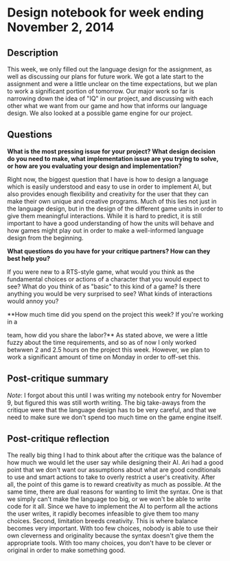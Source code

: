 # Design notebook for week ending November 2, 2014

## Description

This week, we only filled out the language design for the assignment, as well as
discussing our plans for future work. We got a late start to the assignment and
were a little unclear on the time expectations, but we plan to work a significant
portion of tomorrow. Our major work so far is narrowing down the idea of "IQ" in
our project, and discussing with each other what we want from our game and how
that informs our language design. We also looked at a possible game engine for
our project.

## Questions

**What is the most pressing issue for your project? What design decision do
you need to make, what implementation issue are you trying to solve, or how
are you evaluating your design and implementation?**

Right now, the biggest question that I have is how to design a language
which is easily understood and easy to use in order to implement AI, but also
provides enough flexibility and creativity for the user that they can make
their own unique and creative programs. Much of this lies not just in the
language design, but in the design of the different game units in order to give
them meaningful interactions. While it is hard to predict, it is still important
to have a good understanding of how the units will behave and how games might
play out in order to make a well-informed language design from the beginning.

**What questions do you have for your critique partners? How can they best help
you?**

If you were new to a RTS-style game, what would you think as the fundamental choices
or actions of a character that you would expect to see? What do you think of as
"basic" to this kind of a game? Is there anything you would be very surprised to see?
What kinds of interactions would annoy you?

**How much time did you spend on the project this week? If you're working in a

team, how did you share the labor?**
As stated above, we were a little fuzzy about the time requirements, and so as
of now I only worked betwwen 2 and 2.5 hours on the project this week. However,
we plan to work a significant amount of time on Monday in order to off-set this.

## Post-critique summary
_Note_: I forgot about this until I was writing my notebook entry for November 9, but figured this was still worth
writing. The big take-aways from the critique were that the language design has to be very careful, and that we need
to make sure we don't spend too much time on the game engine itself.
## Post-critique reflection
The really big thing I had to think about after the critique was the balance of how much we would let the user say
while designing their AI. Ari had a good point that we don't want our assumptions about what are good conditionals
to use and smart actions to take to overly restrict a user's creativity. After all, the point of this game
is to reward creativity as much as possible. At the same time, there are dual reasons for wanting to limit the
syntax. One is that we simply can't make the language too big, or we won't be able to write code for it all.
Since we have to implement the AI to perform all the actions the user writes, it rapidly becomes infeasible to give
them too many choices. Second, limitation breeds creativity. This is where balance becomes very important. With too
few choices, nobody is able to use their own cleverness and originality because the syntax doesn't give them the
appropriate tools. With too many choices, you don't have to be clever or original in order to make something good.
